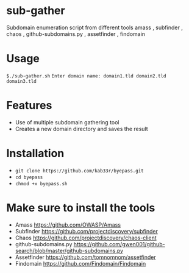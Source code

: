 # sub-gather
Subdomain enumeration script from different tools amass , subfinder , chaos , github-subdomains.py , assetfinder , findomain

# Usage
`$./sub-gather.sh`
`Enter domain name: domain1.tld domain2.tld domain3.tld`



# Features
- Use of multiple subdomain gathering tool
- Creates a new domain directory and saves the result

# Installation
   * `git clone https://github.com/kab33r/byepass.git`
   * `cd byepass`
   * `chmod +x byepass.sh`

# Make sure to install the tools
   * Amass https://github.com/OWASP/Amass 
   * Subfinder https://github.com/projectdiscovery/subfinder
   * Chaos https://github.com/projectdiscovery/chaos-client
   * github-subdomains.py https://github.com/gwen001/github-search/blob/master/github-subdomains.py
   * Assetfinder https://github.com/tomnomnom/assetfinder
   * Findomain https://github.com/Findomain/Findomain

